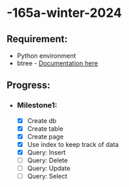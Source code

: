 # -165a-winter-2024

## Requirement:
* Python environment
* btree - [Documentation here](https://pypi.org/project/BTrees/#files)


## Progress:

* ### Milestone1:
    - [x] Create db 
    - [x] Create table
    - [x] Create page
    - [x] Use index to keep track of data
    - [x] Query: Insert
    - [ ] Query: Delete
    - [ ] Query: Update
    - [ ] Query: Select